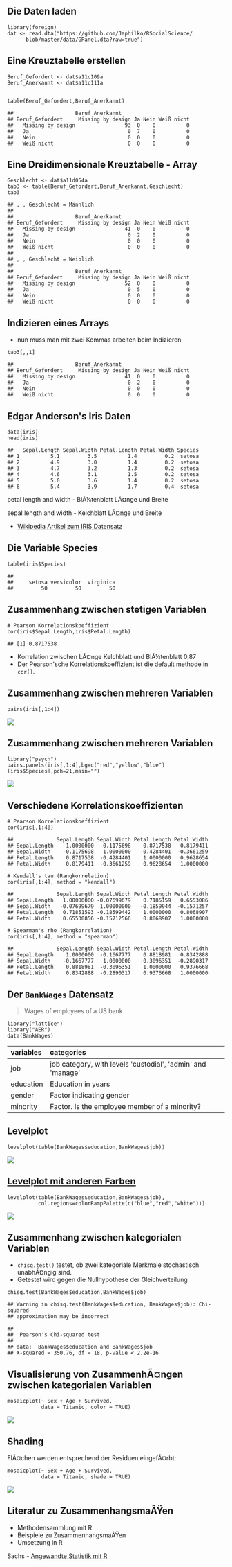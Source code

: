 Die Daten laden
---------------

    library(foreign)
    dat <- read.dta("https://github.com/Japhilko/RSocialScience/
          blob/master/data/GPanel.dta?raw=true")

Eine Kreuztabelle erstellen
---------------------------

    Beruf_Gefordert <- dat$a11c109a
    Beruf_Anerkannt <- dat$a11c111a


    table(Beruf_Gefordert,Beruf_Anerkannt)

    ##                    Beruf_Anerkannt
    ## Beruf_Gefordert     Missing by design Ja Nein Weiß nicht
    ##   Missing by design                93  0    0          0
    ##   Ja                                0  7    0          0
    ##   Nein                              0  0    0          0
    ##   Weiß nicht                        0  0    0          0

Eine Dreidimensionale Kreuztabelle - Array
------------------------------------------

    Geschlecht <- dat$a11d054a
    tab3 <- table(Beruf_Gefordert,Beruf_Anerkannt,Geschlecht)
    tab3

    ## , , Geschlecht = Männlich
    ## 
    ##                    Beruf_Anerkannt
    ## Beruf_Gefordert     Missing by design Ja Nein Weiß nicht
    ##   Missing by design                41  0    0          0
    ##   Ja                                0  2    0          0
    ##   Nein                              0  0    0          0
    ##   Weiß nicht                        0  0    0          0
    ## 
    ## , , Geschlecht = Weiblich
    ## 
    ##                    Beruf_Anerkannt
    ## Beruf_Gefordert     Missing by design Ja Nein Weiß nicht
    ##   Missing by design                52  0    0          0
    ##   Ja                                0  5    0          0
    ##   Nein                              0  0    0          0
    ##   Weiß nicht                        0  0    0          0

Indizieren eines Arrays
-----------------------

-   nun muss man mit zwei Kommas arbeiten beim Indizieren

<!-- -->

    tab3[,,1]

    ##                    Beruf_Anerkannt
    ## Beruf_Gefordert     Missing by design Ja Nein Weiß nicht
    ##   Missing by design                41  0    0          0
    ##   Ja                                0  2    0          0
    ##   Nein                              0  0    0          0
    ##   Weiß nicht                        0  0    0          0

Edgar Anderson's Iris Daten
---------------------------

    data(iris)
    head(iris)

    ##   Sepal.Length Sepal.Width Petal.Length Petal.Width Species
    ## 1          5.1         3.5          1.4         0.2  setosa
    ## 2          4.9         3.0          1.4         0.2  setosa
    ## 3          4.7         3.2          1.3         0.2  setosa
    ## 4          4.6         3.1          1.5         0.2  setosa
    ## 5          5.0         3.6          1.4         0.2  setosa
    ## 6          5.4         3.9          1.7         0.4  setosa

petal length and width - BlÃ¼tenblatt LÃ¤nge und Breite

sepal length and width - Kelchblatt LÃ¤nge und Breite

-   [Wikipedia Artikel zum IRIS
    Datensatz](https://en.wikipedia.org/wiki/Iris_flower_data_set)

Die Variable Species
--------------------

    table(iris$Species)

    ## 
    ##     setosa versicolor  virginica 
    ##         50         50         50

Zusammenhang zwischen stetigen Variablen
----------------------------------------

    # Pearson Korrelationskoeffizient
    cor(iris$Sepal.Length,iris$Petal.Length)

    ## [1] 0.8717538

-   Korrelation zwischen LÃ¤nge Kelchblatt und BlÃ¼tenblatt 0,87
-   Der Pearson'sche Korrelationskoeffizient ist die default methode in
    `cor()`.

Zusammenhang zwischen mehreren Variablen
----------------------------------------

    pairs(iris[,1:4])

![](D:\Daten\GitHub\Rinter\md_slides\Zusammenhang_files/figure-markdown_strict/unnamed-chunk-11-1.png)

Zusammenhang zwischen mehreren Variablen
----------------------------------------

    library("psych")
    pairs.panels(iris[,1:4],bg=c("red","yellow","blue")
    [iris$Species],pch=21,main="")

![](D:\Daten\GitHub\Rinter\md_slides\Zusammenhang_files/figure-markdown_strict/unnamed-chunk-12-1.png)

Verschiedene Korrelationskoeffizienten
--------------------------------------

    # Pearson Korrelationskoeffizient
    cor(iris[,1:4]) 

    ##              Sepal.Length Sepal.Width Petal.Length Petal.Width
    ## Sepal.Length    1.0000000  -0.1175698    0.8717538   0.8179411
    ## Sepal.Width    -0.1175698   1.0000000   -0.4284401  -0.3661259
    ## Petal.Length    0.8717538  -0.4284401    1.0000000   0.9628654
    ## Petal.Width     0.8179411  -0.3661259    0.9628654   1.0000000

    # Kendall's tau (Rangkorrelation)
    cor(iris[,1:4], method = "kendall") 

    ##              Sepal.Length Sepal.Width Petal.Length Petal.Width
    ## Sepal.Length   1.00000000 -0.07699679    0.7185159   0.6553086
    ## Sepal.Width   -0.07699679  1.00000000   -0.1859944  -0.1571257
    ## Petal.Length   0.71851593 -0.18599442    1.0000000   0.8068907
    ## Petal.Width    0.65530856 -0.15712566    0.8068907   1.0000000

    # Spearman's rho (Rangkorrelation)
    cor(iris[,1:4], method = "spearman") 

    ##              Sepal.Length Sepal.Width Petal.Length Petal.Width
    ## Sepal.Length    1.0000000  -0.1667777    0.8818981   0.8342888
    ## Sepal.Width    -0.1667777   1.0000000   -0.3096351  -0.2890317
    ## Petal.Length    0.8818981  -0.3096351    1.0000000   0.9376668
    ## Petal.Width     0.8342888  -0.2890317    0.9376668   1.0000000

Der `BankWages` Datensatz
-------------------------

> Wages of employees of a US bank

    library("lattice")
    library("AER")
    data(BankWages)

<table>
<thead>
<tr class="header">
<th align="left">variables</th>
<th align="left">categories</th>
</tr>
</thead>
<tbody>
<tr class="odd">
<td align="left">job</td>
<td align="left">job category, with levels 'custodial', 'admin' and 'manage'</td>
</tr>
<tr class="even">
<td align="left">education</td>
<td align="left">Education in years</td>
</tr>
<tr class="odd">
<td align="left">gender</td>
<td align="left">Factor indicating gender</td>
</tr>
<tr class="even">
<td align="left">minority</td>
<td align="left">Factor. Is the employee member of a minority?</td>
</tr>
</tbody>
</table>

Levelplot
---------

    levelplot(table(BankWages$education,BankWages$job))

![](D:\Daten\GitHub\Rinter\md_slides\Zusammenhang_files/figure-markdown_strict/unnamed-chunk-18-1.png)

[Levelplot mit anderen Farben](http://r.789695.n4.nabble.com/adjusting-levelplot-color-scale-to-data-td3997342.html)
--------------------------------------------------------------------------------------------------------------------

    levelplot(table(BankWages$education,BankWages$job),
              col.regions=colorRampPalette(c("blue","red","white")))

![](D:\Daten\GitHub\Rinter\md_slides\Zusammenhang_files/figure-markdown_strict/unnamed-chunk-19-1.png)

Zusammenhang zwischen kategorialen Variablen
--------------------------------------------

-   `chisq.test()` testet, ob zwei kategoriale Merkmale stochastisch
    unabhÃ¤ngig sind.
-   Getestet wird gegen die Nullhypothese der Gleichverteilung

<!-- -->

    chisq.test(BankWages$education,BankWages$job)

    ## Warning in chisq.test(BankWages$education, BankWages$job): Chi-squared
    ## approximation may be incorrect

    ## 
    ##  Pearson's Chi-squared test
    ## 
    ## data:  BankWages$education and BankWages$job
    ## X-squared = 350.76, df = 18, p-value < 2.2e-16

Visualisierung von ZusammenhÃ¤ngen zwischen kategorialen Variablen
------------------------------------------------------------------

    mosaicplot(~ Sex + Age + Survived, 
               data = Titanic, color = TRUE)

![](D:\Daten\GitHub\Rinter\md_slides\Zusammenhang_files/figure-markdown_strict/unnamed-chunk-21-1.png)

Shading
-------

FlÃ¤chen werden entsprechend der Residuen eingefÃ¤rbt:

    mosaicplot(~ Sex + Age + Survived, 
               data = Titanic, shade = TRUE)

![](D:\Daten\GitHub\Rinter\md_slides\Zusammenhang_files/figure-markdown_strict/unnamed-chunk-22-1.png)

Literatur zu ZusammenhangsmaÃŸen
--------------------------------

-   Methodensammlung mit R
-   Beispiele zu ZusammenhangsmaÃŸen
-   Umsetzung in R

Sachs - [Angewandte Statistik mit
R](https://books.google.de/books/about/Angewandte_Statistik.html?id=S-zXmAEACAAJ&redir_esc=y)
